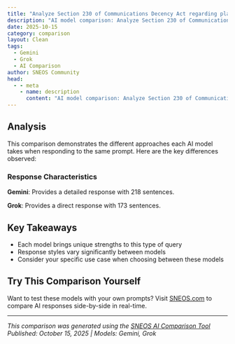 ```yaml
---
title: "Analyze Section 230 of Communications Decency Act regarding platform liability. Help me: 1) Parse statutory language and key terms, 2) Review legislative history and Congressional intent, 3) Analyze major case law interpreting the statute, 4) Identify circuit splits or conflicting interpretations, 5) Explain policy implications of different readings, 6) Suggest statutory reforms"
description: "AI model comparison: Analyze Section 230 of Communications Decency Act regarding platform liability. Help me: 1) Parse st..."
date: 2025-10-15
category: comparison
layout: Clean
tags:
  - Gemini
  - Grok
  - AI Comparison
author: SNEOS Community
head:
  - - meta
    - name: description
      content: "AI model comparison: Analyze Section 230 of Communications Decency Act regarding platform liability. Help me: 1) Parse statutory language and..."
---
```


<ChatComparison
  title="Analyze Section 230 of Communications Decency Act regarding platform liability. Help me: 1) Parse statutory language and key terms, 2) Review legislative history and Congressional intent, 3) Analyze major case law interpreting the statute, 4) Identify circuit splits or conflicting interpretations, 5) Explain policy implications of different readings, 6) Suggest statutory reforms"
  prompt="Analyze Section 230 of Communications Decency Act regarding platform liability. Help me: 1) Parse statutory language and key terms, 2) Review legislative history and Congressional intent, 3) Analyze major case law interpreting the statute, 4) Identify circuit splits or conflicting interpretations, 5) Explain policy implications of different readings, 6) Suggest statutory reforms"
  :responses='{"Gemini": "Section 230 of the Communications Decency Act of 1996 (47 U.S.C. \u00A7 230) is one of the most impactful and controversial laws governing the internet. Often referred to as \u0022the 26 words that created the internet,\u0022 it provides broad immunity to online platforms for content posted by their users.\n\nLet\u0027s break down Section 230 systematically.\n\n---\n\n### 1) Parse Statutory Language and Key Terms\n\nSection 230 has several subsections, but the most critical provisions regarding platform liability are **(c)(1)** and **(c)(2)**.\n\n#### **(c)(1) \u2013 The \u0022Good Samaritan\u0022 Provision / Publisher Immunity**\n\u0022No provider or user of an interactive computer service shall be treated as the publisher or speaker of any information provided by another information content provider.\u0022\n\n**Key Terms Defined:**\n\n*   **\u0022Interactive Computer Service\u0022 (ICS):** This is a broad term encompassing almost any online platform that allows users to interact or post content. It includes internet service providers (ISPs), social media sites, forums, blogs, e-commerce sites with user reviews, dating sites, and even security services that filter content.\n    *   *Examples:* Facebook, Twitter, Reddit, Wikipedia, Craigslist, AOL (in its early days), YouTube, web hosting providers.\n*   **\u0022Publisher or Speaker\u0022:** This is the core of the immunity. In traditional media law, a \u0022publisher\u0022 (e.g., a newspaper) can be held liable for defamatory or illegal content they print, even if they didn\u0027t create it, particularly if they knew about it and failed to remove it. Section 230(c)(1) explicitly states that an ICS *shall not be treated as* such a publisher or speaker for third-party content. This means they cannot be held liable for claims like defamation, negligence, privacy violations, or emotional distress when those claims are based on content originated by someone else.\n*   **\u0022Information Provided by Another Information Content Provider\u0022:** This refers to user-generated content (UGC). The immunity only applies to content created by *someone else*, not by the platform itself.\n*   **\u0022Information Content Provider\u0022 (ICP):** Any person or entity that is \u0022responsible for the creation or development of information.\u0022 This is usually the user who posts the content. A platform *can* be an ICP if it creates or materially contributes to the content. This distinction is crucial for understanding the limits of Section 230 immunity.\n\n**Core Principle of (c)(1):** Online platforms are generally not legally responsible for unlawful content posted by their users. They are treated more like a library or a phone company (which transmits information without endorsing or altering it) rather than a newspaper editor who reviews and selects content.\n\n#### **(c)(2) \u2013 The \u0022Good Samaritan\u0022 Blocking and Screening Provision**\n\u0022No provider or user of an interactive computer service shall be held liable on account of\u2014\n(A) any action voluntarily taken in good faith to restrict access to or availability of material that the provider or user considers to be obscene, lewd, lascivious, filthy, excessively violent, harassing, or otherwise objectionable, whether or not such material is constitutionally protected; or\n(B) any action taken to enable or make available to information content providers or others the technical means to restrict access to material described in paragraph (1).\u0022\n\n**Key Terms Defined:**\n\n*   **\u0022Voluntarily Taken in Good Faith\u0022:** This protects platforms when they *choose* to moderate content. It means they won\u0027t lose their immunity or face new liability simply because they tried to make their platform safer, even if their moderation isn\u0027t perfect.\n*   **\u0022Restrict Access to... Objectionable Material\u0022:** This covers actions like removing posts, blocking users, filtering content, or using algorithms to downrank certain material.\n*   **\u0022Whether or Not Such Material is Constitutionally Protected\u0022:** This is a critical clause. It explicitly allows platforms to remove *legal but objectionable* content (e.g., hate speech, misinformation, offensive comments) without fear of being sued for censorship or for infringing on users\u0027 free speech rights. This is because the First Amendment applies to government censorship, not private platform moderation.\n\n**Core Principle of (c)(2):** This provision *encourages* platforms to moderate user content by explicitly protecting them from liability for their moderation decisions, even if those decisions involve removing legal speech or are made imperfectly. It directly addresses the \u0022damned if you do, damned if you don\u0027t\u0022 dilemma that existed before Section 230.\n\n---\n\n### 2) Legislative History and Congressional Intent\n\nSection 230 was passed as part of the broader Communications Decency Act (CDA) of 1996. While much of the CDA was struck down as unconstitutional (particularly provisions attempting to regulate \u0022indecent\u0022 content on the internet), Section 230 was intentionally designed to achieve specific goals:\n\n*   **Promote Self-Regulation:** Congress wanted to encourage online platforms to take an active role in moderating harmful, but not necessarily illegal, content (e.g., pornography, hate speech) without facing legal repercussions for doing so. Before 230, platforms faced a dilemma: if they actively moderated, they might be seen as a \u0022publisher\u0022 and held liable for *any* harmful content they missed; if they didn\u0027t moderate, they might be seen as a \u0022distributor\u0022 and held liable if they knew about harmful content and didn\u0027t remove it. Section 230 resolved this by saying they wouldn\u0027t be treated as a publisher *even if they did moderate*.\n*   **Foster a Vibrant and Competitive Internet:** Congress explicitly stated its policy goal: \u0022to preserve the vibrant and competitive free market that presently exists for the Internet and other interactive computer services, unfettered by Federal or State regulation\u0022 (230(b)(2)). Lawmakers recognized the nascent internet\u0027s potential and wanted to protect platforms from crippling lawsuits that could stifle innovation and free expression.\n*   **Avoid Treating Platforms as Traditional Media:** Congress understood that the internet was fundamentally different from newspapers or broadcasters. The sheer volume of user-generated content made traditional publisher liability (which relies on pre-publication review) unfeasible.\n*   **Clarify Platform Status:** Section 230 was a direct response to a pre-CDA legal landscape that was ambiguous. A key case influencing this was *Stratton Oakmont, Inc. v. Prodigy Services Co.* (1995), where Prodigy, because it *did* moderate, was held liable for defamatory content, while other services that did *not* moderate were protected. This incentivized platforms *not* to moderate, which Congress wanted to reverse. The intent was to shield platforms from claims that essentially treat them as the originators of third-party content.\n\nIn essence, Congress intended Section 230 to be a shield, not a sword. It aims to protect online intermediaries so they can host user content and perform good-faith moderation without facing ruinous lawsuits stemming from the actions of third parties.\n\n---\n\n### 3) Analyze Major Case Law Interpreting the Statute\n\nThe courts have largely interpreted Section 230 broadly, reinforcing its immunity.\n\n#### **a) Foundational Broad Immunity: *Zeran v. America Online, Inc.* (1997)**\n*   **Facts:** An unknown user posted defamatory messages on an AOL bulletin board advertising T-shirts glorifying the Oklahoma City bombing, and listed Zeran\u0027s phone number. Zeran received numerous harassing calls and death threats. AOL refused to remove the messages immediately after notification. Zeran sued AOL for negligence.\n*   **Holding:** The 4th Circuit affirmed Section 230\u0027s broad immunity. It held that AOL could not be treated as the publisher of the third-party content, even if it was notified of the harmful content and failed to remove it. The court stated that holding platforms liable for failing to remove content after notice would undermine the purpose of 230, chilling speech and incentivizing platforms not to host user content.\n*   **Significance:** This was the first major appellate decision on Section 230 and firmly established its broad scope. It clarified that immunity applies regardless of a platform\u0027s knowledge of the content or its efforts (or lack thereof) to remove it.\n\n#### **b) The \u0022Development\u0022 Distinction: When a Platform Becomes an ICP**\n*   **_Fair Housing Council of San Fernando Valley v. Roommates.com, LLC_ (2008, 9th Cir.)**\n    *   **Facts:** Roommates.com, a housing matching service, required users to disclose and search for roommates based on discriminatory criteria (e.g., gender, familial status, sexual orientation) through structured questions and dropdown menus.\n    *   **Holding:** The 9th Circuit found Roommates.com was *not* immune under 230 for the discriminatory questions it *required* users to answer. The court reasoned that by designing the website to compel discriminatory answers and structure housing searches around them, Roommates.com became an \u0022information content provider\u0022 for that *specific discriminatory content*. It was not merely hosting third-party content but *developing* it.\n    *   **Significance:** This case established a crucial limit to 230: platforms are immune for third-party content, but not for content they \u0022create or develop,\u0022 or to which they \u0022materially contribute.\u0022 This often comes down to whether the platform provides \u0022neutral tools\u0022 or actively \u0022prompts\u0022 or \u0022structures\u0022 the creation of illegal content.\n*   **_Barnes v. Yahoo!, Inc._ (2009, 9th Cir. en banc)**\n    *   **Facts:** An ex-boyfriend posted explicit photos of Barnes on Yahoo! GeoCities. Barnes requested their removal, and Yahoo! promised to do so but failed. Barnes sued for negligent undertaking and promissory estoppel based on Yahoo!\u0027s failure to remove.\n    *   **Holding:** The en banc 9th Circuit, overturning a panel decision, held that 230 still applied. Yahoo!\u0027s promise to remove the photos, while perhaps creating a contractual obligation, did not transform it into the \u0022information content provider\u0022 of the third-party content. The claims were still fundamentally based on the content created by the ex-boyfriend.\n    *   **Significance:** This case reinforced that even active moderation or promises to moderate do not automatically strip a platform of 230 immunity *if the underlying claim relates to third-party content*. The distinction is between *creating* content and *failing to remove* content.\n\n#### **c) Claims of Negligent Design and Failure to Protect**\n*   **_Doe v. MySpace Inc._ (2009, 9th Cir.)**\n    *   **Facts:** A 13-year-old girl was sexually assaulted by an adult man she met on MySpace. Her parents sued MySpace, alleging negligence for failing to implement adequate age verification, parental controls, and to monitor for predators.\n    *   **Holding:** The 9th Circuit dismissed the suit, holding that 230 barred the claims. The claims, while framed as negligent design or failure to protect, were ultimately predicated on MySpace being treated as the \u0022publisher\u0022 of the adult\u0027s profile or the \u0022speaker\u0022 responsible for facilitating the harmful interaction via third-party content. MySpace was not the ICP of the predator\u0027s profile.\n    *   **Significance:** This case solidified that 230\u0027s immunity is very broad, shielding platforms from claims based on their *failure to police* third-party content, even when that content facilitates serious harm.\n\n#### **d) FOSTA/SESTA and the Sex Trafficking Exception**\n*   **_Doe v. Backpage.com, LLC_ (various circuits, pre-FOSTA)**\n    *   **Facts:** Prior to FOSTA, victims of sex trafficking sued Backpage, a website notorious for hosting ads for escort services that were often fronts for child sex trafficking. Courts in the 1st, 7th, and D.C. Circuits (among others) consistently held that Section 230 immunized Backpage because the ads were third-party content.\n    *   **Significance:** These pre-FOSTA rulings directly highlighted the limitations of 230 in addressing a specific, egregious harm, becoming a major catalyst for congressional action.\n*   **The Allow States and Victims to Fight Online Sex Trafficking Act (FOSTA), 2018**\n    *   **Mechanism:** FOSTA added a new subsection, 230(e)(5), explicitly stating that 230(c)(1) *does not* protect platforms from liability under federal sex trafficking laws (18 U.S.C. \u00A7 1591) or state sex trafficking laws. It also created a new federal civil cause of action (18 U.S.C. \u00A7 2421A) for promoting or facilitating prostitution.\n    *   **Significance:** This is the *only statutory carve-out* Congress has made to Section 230(c)(1) immunity. It represents a major shift in policy, holding platforms accountable for facilitating sex trafficking, even if the actual content is created by users. Litigation under FOSTA/SESTA is still developing, clarifying what constitutes \u0022facilitation.\u0022\n\n---\n\n### 4) Identify Circuit Splits or Conflicting Interpretations\n\nWhile Section 230\u0027s core immunity for third-party content is broadly accepted across circuits (largely due to *Zeran*\u0027s influence), the primary areas of potential tension or nuance, rather than outright \u0022splits,\u0022 involve:\n\n*   **The \u0022Material Contribution\u0022 Test (Roommates.com):** All circuits generally agree that 230 does not protect platforms from liability for content they *create or materially contribute to*. However, the *application* of what constitutes \u0022material contribution\u0022 can be subtle and context-dependent.\n    *   Some argue the 9th Circuit\u0027s interpretation in *Roommates.com* (where specific design choices prompted illegal content) represents a relatively high bar, meaning most platform features that simply enable content posting are still protected. Other courts might be more willing to find that a platform\u0027s specific design or algorithmic choices move it from passive host to active contributor.\n    *   There isn\u0027t a clear circuit split on the *principle*, but rather on the *factual boundaries* of its application.\n*   **State Law Carve-Outs and Interaction:** Section 230 has been consistently held to preempt state laws that attempt to treat platforms as publishers of third-party content. However, states continually try to craft laws that are argued to fall outside 230\u0027s scope. Courts usually strike these down if they implicitly hold the platform liable for user-generated content.\n    *   For example, claims under state consumer protection laws have been found preempted if they amount to holding the platform liable for content. However, some contractual claims or claims directly against the platform\u0027s *own conduct* (not its hosting of third-party content) might survive. This isn\u0027t a split on 230 itself, but a constant testing of its boundaries by state legislatures and plaintiffs.\n*   **FOSTA/SESTA Implementation:** While FOSTA/SESTA creates a clear carve-out, litigation in its wake is defining its scope. Courts are grappling with what level of platform knowledge or activity constitutes \u0022promoting or facilitating\u0022 sex trafficking under the new law. This isn\u0027t a split on 230 prior to FOSTA, but rather the developing jurisprudence on the *scope of the carve-out itself*.\n\n**Overall:** A true, direct circuit split on the fundamental meaning of 230(c)(1) or (c)(2) is rare because *Zeran*\u0027s broad interpretation has been widely adopted. The nuances arise when applying the \u0022material contribution\u0022 test to novel platform features or when new state and federal laws attempt to circumvent 230.\n\n---\n\n### 5) Explain Policy Implications of Different Readings\n\nThe interpretation of Section 230 has profound policy implications for the internet, free speech, innovation, and victim accountability.\n\n#### **a) Broad Interpretation (Current Dominant View - _Zeran_, _Barnes_, _Doe v. MySpace_)**\n*   **Pros:**\n    *   **Fosters Free Speech \u0026 Open Internet:** By shielding platforms from liability, it encourages them to host a wide range of user content without fear of litigation, creating diverse forums for expression. It prevents a \u0022chilling effect\u0022 where platforms might remove controversial but legal speech to avoid risk.\n    *   **Promotes Innovation:** Startups and smaller platforms can emerge without the prohibitive legal costs associated with policing every piece of user content. This lowers barriers to entry and fosters a dynamic digital economy.\n    *   **Encourages Moderation:** Section 230(c)(2) explicitly protects platforms for *voluntarily* taking down \u0022objectionable\u0022 content, even if legal. This empowers them to curate their spaces and combat harassment, hate speech, or misinformation without fear of being sued for \u0022censorship\u0022 or for imperfect moderation.\n    *   **Protects Against \u0022Knowledge\u0022 Liability:** Prevents platforms from being held liable simply because they *knew* about harmful content and didn\u0027t remove it quickly enough, which would be impossible at scale.\n*   **Cons:**\n    *   **Lack of Accountability for Harm:** Critics argue it allows platforms to profit from harmful content (hate speech, misinformation, bullying, revenge porn) without facing legal consequences, leaving victims with little recourse against the platform itself.\n    *   **\u0022Wild West\u0022 Phenomenon:** Leads to platforms being perceived as uncontrolled spaces where bad actors can thrive, contributing to societal problems like radicalization, election interference, and the spread of dangerous content.\n    *   **Moral Hazard:** Platforms may have little incentive to invest heavily in safety features or robust moderation if they face no liability for harms occurring on their sites.\n    *   **Victim Burden:** Places the entire burden of legal action on the victim to pursue the individual content creator, who may be anonymous, geographically distant, or judgment-proof.\n\n#### **b) Narrower Interpretation (e.g., More Aggressive \u0022Developer\u0022 Standard, Proposed Reforms)**\n*   **Pros:**\n    *   **Increased Platform Accountability:** Could incentivize platforms to design safer services, implement more effective content moderation, and address systemic issues that facilitate harm.\n    *   **Greater Victim Protection:** Would provide victims with more avenues for legal recourse against platforms that facilitate harm.\n    *   **Potential for Less Harmful Content:** If platforms face liability, they might become more proactive in removing or preventing the spread of harmful content.\n*   **Cons:**\n    *   **Chilling Effect on Speech:** Platforms, fearing liability, might over-censor and remove vast amounts of user content, including legal and beneficial speech, to err on the side of caution. This could lead to less diverse online discourse.\n    *   **Stifles Innovation:** New and smaller platforms might struggle or fail to launch due to the immense legal and moderation costs, leading to a more concentrated internet dominated by a few large players.\n    *   **Defining \u0022Active Role\u0022 is Challenging:** Drawing a clear line between passive hosting and actively \u0022developing\u0022 or \u0022materially contributing\u0022 to content is incredibly difficult and could lead to inconsistent and unpredictable legal outcomes.\n    *   **Platforms as Arbiters of Truth:** If platforms are held liable for content, they become de facto arbiters of truth and appropriateness, raising concerns about private censorship and biased content removal.\n    *   **Increased Litigation:** A narrower 230 would likely lead to a surge in lawsuits against platforms, diverting resources from product development and safety initiatives to legal defense.\n\n---\n\n### 6) Suggest Statutory Reforms\n\nReforming Section 230 is exceptionally complex, with no easy answers. Any change carries significant trade-offs. Here are several categories of suggested reforms, along with their pros and cons:\n\n#### **a) Targeted Carve-Outs (Building on FOSTA/SESTA Model)**\n*   **Mechanism:** Amend 230(e) to create specific exceptions for other clearly defined categories of illegal content where platforms have been found to facilitate egregious harm (e.g., child sexual abuse material (CSAM) beyond trafficking, incitement to terrorism, deeply invasive non-consensual intimate imagery, certain types of medical misinformation that cause direct physical harm).\n*   **Pros:** Addresses specific, widely condemned harms without gutting the entirety of 230 immunity. Maintains the general framework that protects diverse speech.\n*   **Cons:** Creates a piecemeal, reactive approach that may miss emerging harms. Risks \u0022mission creep\u0022 and a long list of exceptions. Platforms might still over-censor to avoid perceived risk associated with exceptions.\n\n#### **b) \u0022Duty of Care\u0022 for Large Platforms**\n*   **Mechanism:** Amend 230 to impose a \u0022duty of reasonable care\u0022 on large, dominant platforms (defined by user numbers, revenue, etc.) to address systemic harms caused by their services, especially regarding content that violates their own stated policies or clearly falls into harmful categories. Loss of immunity could occur if they fail to meet this duty.\n*   **Pros:** Holds the most influential platforms accountable for their impact. Incentivizes proactive investment in safety, moderation, and ethical design. Could address harms like algorithmic amplification of misinformation or hate speech.\n*   **Cons:** Defining \u0022reasonable care\u0022 is incredibly difficult and could lead to subjective and inconsistent judicial interpretation. Burdensome for platforms, potentially leading to over-moderation or making it impossible for smaller platforms to grow. Could effectively create a federal regulatory body for online speech.\n\n#### **c) Clarifying the \u0022Material Contribution\u0022 / \u0022Developer\u0022 Standard**\n*   **Mechanism:** Codify and clarify when a platform\u0027s *active design choices, algorithmic amplification, curation, or direct encouragement* of certain types of content (rather than passive hosting) makes it a \u0022developer\u0022 or \u0022material contributor\u0022 to that content, thus losing 230 protection. This would distinguish between platforms that merely provide neutral tools and those that actively sculpt or promote harmful content.\n*   **Pros:** Addresses concerns about platform agency in content dissemination, particularly algorithmic amplification. Focuses on platforms\u0027 *own actions* rather than solely third-party content.\n*   **Cons:** Still challenging to draw bright lines. Could be perceived as an attack on core platform functionalities (like recommendation engines) that are also beneficial. Risks chilling innovation in platform design.\n\n#### **d) Transparency \u0026 Due Process Requirements**\n*   **Mechanism:** Amend 230 to require platforms to implement greater transparency regarding their content moderation policies and actions (e.g., publishing data on content removal, algorithmic biases), provide clear notice to users when content is removed, and offer meaningful appeal processes for moderation decisions.\n*   **Pros:** Increases accountability without directly touching liability. Empowers users, researchers, and policymakers with more information. Could reduce arbitrary or biased moderation.\n*   **Cons:** Does not directly address platform liability for harmful content *remaining* on the site. Adds compliance burdens for platforms.\n\n#### **e) No Changes (Status Quo)**\n*   **Mechanism:** Keep Section 230 as it is, allowing courts to continue interpreting it.\n*   **Pros:** Preserves the foundational law that enabled the modern internet. Avoids the significant risks of unintended consequences associated with reform. Relies on platform self-regulation (incentivized by reputational and advertiser pressure) and market forces.\n*   **Cons:** Fails to address persistent and growing concerns about platform accountability, online harms, and the feeling that victims have no recourse. Perpetuates the \u0022wild west\u0022 criticisms.\n\n#### **f) Abolition or Significant Weakening**\n*   **Mechanism:** Repeal 230(c)(1) or narrow it to apply only to passive ISPs, making platforms liable for third-party content under traditional publisher/distributor theories.\n*   **Pros:** Full theoretical accountability for platforms.\n*   **Cons:** Likely catastrophic for the internet as we know it. Most platforms (especially smaller ones) would shut down or drastically reduce user-generated content due to overwhelming litigation risk. Would lead to massive over-censorship. Likely only a few giant, heavily resourced platforms could survive, leading to extreme market concentration. Would drastically alter free speech online.\n\n---\n\nThe debate over Section 230 highlights the fundamental tension between fostering an open, innovative internet and holding powerful online platforms accountable for the harms that occur on their services. Any reform must carefully weigh these competing values and consider the complex ecosystem of online speech.", "Grok": "Below is a structured analysis of Section 230 of the Communications Decency Act (CDA) of 1996, codified at 47 U.S.C. \u00A7 230. This provision grants broad immunity to interactive computer services (e.g., websites, social media platforms) from liability for third-party content, with key limitations. My analysis draws from the statutory text, legislative history, judicial interpretations, and scholarly commentary. It is based on established legal sources, including the U.S. Code, congressional records, and landmark court decisions up to my last knowledge update in 2023.\n\n### 1. Parsing Statutory Language and Key Terms\nSection 230(c)(1) states: \u0022No provider or user of an interactive computer service shall be treated as the publisher or speaker of any information provided by another information content provider.\u0022 This is the core immunity clause, shielding platforms from civil liability for user-generated content.\n\n- **Key Terms**:\n  - **Interactive Computer Service**: Defined in \u00A7 230(f)(2) as \u0022any information service, system, or access software provider that offers or enables computer access by multiple users to a computer server.\u0022 This broadly encompasses websites, forums, apps, and social media (e.g., YouTube, Facebook). It excludes purely passive services like static websites without user interaction.\n  - **Information Content Provider**: Under \u00A7 230(f)(3), a person or entity \u0022responsible, in whole or in part, for the creation or development of\u0022 the content. Platforms are not liable if they merely host or moderate third-party content without materially contributing to it (e.g., adding substantive edits or authorship).\n  - **Publisher or Speaker**: Treating a platform as a \u0022publisher\u0022 would expose it to defamation or negligence claims (e.g., failing to remove harmful content). Section 230(c)(1) preempts state and federal laws that would impose such liability, but only for third-party content.\n  - **Limitations**: \u00A7 230(c)(2) provides a separate \u0022Good Samaritan\u0022 immunity for platforms that voluntarily moderate content in good faith to address obscenity, indecency, or other objectionable material (e.g., removing hate speech). \u00A7 230(e) excludes federal criminal liability (e.g., under child exploitation laws) and certain intellectual property claims. The immunity is civil only and does not apply if the platform itself creates the content.\n\nThe language is intentionally broad and preemptive, overriding conflicting state laws (\u00A7 230(e)(3)), to foster online innovation without fear of lawsuits.\n\n### 2. Review of Legislative History and Congressional Intent\nEnacted as part of the CDA (Pub. L. No. 104-104, 110 Stat. 56) on February 8, 1996, Section 230 emerged amid early internet growth and concerns over online indecency (e.g., after cases like *Stratton Oakmont, Inc. v. Prodigy Services Co.*, 1995 N.Y. Misc. LEXIS 229, where a platform was held liable as a publisher for moderating content).\n\n- **Legislative History**: The provision was a bipartisan compromise, introduced by Rep. Christopher Cox (R-CA) and Sen. Ron Wyden (D-OR) as an amendment to the CDA. Early Senate versions focused on restricting indecent content (e.g., requiring filters), but the House adopted the Cox-Wyden \u0022hands-off\u0022 approach to protect free speech and platform growth. Floor debates (142 Cong. Rec. H1160\u201361, Feb. 1, 1996) emphasized encouraging self-regulation over government mandates. President Clinton signed it despite vetoing other CDA parts (e.g., indecency bans struck down in *Reno v. ACLU*, 521 U.S. 844 (1997)).\n  \n- **Congressional Intent**: Lawmakers aimed to promote the internet as a \u0022vibrant and competitive free marketplace of ideas\u0022 without stifling minors\u0027 access or burdening platforms with liability (H.R. Rep. No. 104-827, at 200 (1996)). They rejected the *Prodigy* model, intending to incentivize moderation (\u00A7 230(c)(2)) while immunizing platforms from publisher liability for user content. Intent was not to create absolute immunity but to balance innovation, speech, and safety, as evidenced by narrow exceptions for harms like sex trafficking (later amended by FOSTA-SESTA in 2018).\n\n### 3. Analysis of Major Case Law Interpreting the Statute\nCourts have interpreted Section 230 expansively, often favoring immunity. Key cases include:\n\n- **Zeran v. AOL, LLC**, 129 F.3d 327 (4th Cir. 1997): The first major appellate decision. Plaintiff sued AOL for defamatory posts by third parties. The court held that \u00A7 230(c)(1) immunizes platforms even for failing to remove content, distinguishing them from traditional publishers. It rejected arguments that monitoring voids immunity, emphasizing congressional intent to avoid \u0022heckler\u0027s veto\u0022 on speech.\n  \n- **Batzel v. Smith**, 333 F.3d 1018 (9th Cir. 2003): Broadened \u0022information content provider\u0022 to include content a platform edits or selects for publication, but only if it materially contributes (e.g., substantive changes). Mere facilitation (e.g., posting user emails) does not trigger liability.\n  \n- **Fair Housing Council v. Roommates.com**, 521 F.3d 1157 (9th Cir. 2008) (en banc): Distinguished between platform-created vs. user-provided content. The site was immune for user profiles but liable for its own discriminatory questionnaire, as it \u0022developed\u0022 that content in part.\n  \n- **Carafano v. Metrosplash.com, Inc.**, 339 F.3d 1119 (9th Cir. 2003): Immunity applied to anonymous defamatory profiles where the platform only provided the format, not the content.\n  \n- **Force v. Facebook, Inc.**, 934 F.3d 53 (2d Cir. 2019): Rejected claims that algorithmic recommendations make platforms \u0022speakers\u0022 of terrorist recruitment content, affirming immunity unless the platform creates the content.\n  \n- **Gonzalez v. Google LLC**, 598 U.S. 617 (2023): The Supreme Court unanimously upheld immunity for algorithmic recommendations of ISIS videos, declining to narrow \u00A7 230 based on aiding-and-abetting theories. A concurrence (by Justice Jackson) noted limits but avoided rewriting the statute.\n\nOverall, courts view \u00A7 230 as a \u0022robust\u0022 shield (*Doe v. Internet Brands, Inc.*, 824 F.3d 846 (9th Cir. 2016)), applying it early via motions to dismiss to avoid costly discovery.\n\n### 4. Identification of Circuit Splits or Conflicting Interpretations\nWhile \u00A7 230 is largely uniform, splits exist on nuances:\n\n- **Material Contribution to Illegality**: The 9th Circuit (*Roommates.com*) holds platforms liable if they contribute to illegal content (e.g., by prompting discriminatory details). In contrast, the 7th Circuit (*Chicago Lawyers\u0027 Comm. for Civil Rights Under Law, Inc. v. Craigslist, Inc.*, 519 F.3d 666 (2008)) grants broader immunity, even for features enabling illegal ads (e.g., housing discrimination listings), as long as users provide core content.\n  \n- **\u0022Development\u0022 of Content**: Does minor editing (e.g., headlines) make a platform a co-creator? The 11th Circuit (*In re Joint Eastern \u0026 Southern Dist. New York Asbestos Litig.*, 897 F.3d 235 (2018)) leans toward immunity for neutral tools like search functions, while the 5th Circuit (*Jones v. Dirty World Entm\u0027t Recordings LLC*, 755 F.3d 398 (2014)) has suggested liability for platforms that \u0022encourage\u0022 harmful content via features, though it ultimately granted immunity.\n  \n- **Good Samaritan Protections (\u00A7 230(c)(2))**: Splits on whether immunity requires \u0022good faith\u0022 moderation of specific categories (e.g., indecency). The 2d Circuit (*Force*) applies it broadly to anti-terrorism efforts, but some district courts limit it to the statute\u0027s enumerated harms.\n  \n- **Post-FOSTA Scope**: After the 2018 FOSTA amendment (removing immunity for sex trafficking facilitation), circuits differ on its retroactivity and breadth (e.g., 9th Cir. in *Washington v. Airbnb, Inc.*, 2022, narrowly interpreted it).\n\nThe Supreme Court has largely avoided resolving these, remanding cases like *Gonzalez* without deep dives, leading to forum-shopping.\n\n### 5. Explanation of Policy Implications of Different Readings\n- **Expansive Immunity (Majority View)**: Encourages platform innovation and user-generated speech by reducing litigation fears, aligning with 1996 intent to grow the internet economy (e.g., enabling free platforms like Wikipedia). Drawbacks include reduced incentives for moderation, exacerbating harms like misinformation, harassment, or extremism (e.g., social media\u0027s role in events like January 6, 2021). This reading prioritizes First Amendment values but shifts burdens to users or regulators.\n  \n- **Narrower Immunity (Minority/Split Views)**: Holding platforms liable for material contributions (e.g., algorithms) could promote accountability, deterring amplification of harmful content (e.g., via better AI filters for hate speech). Policy upsides: Safer online spaces, especially for vulnerable groups (e.g., victims of doxxing). Downsides: Chills speech through over-moderation (e.g., platforms erring toward censorship) and burdens small startups with legal costs, potentially consolidating power in big tech.\n  \n- **Overall Implications**: Broad readings foster a \u0022wild west\u0022 internet but enable global connectivity. Narrower ones risk over-regulation, conflicting with congressional goals. Post-2016, amid rising concerns (e.g"}' published-date="{DateTime.UtcNow:HH:mm}"
/>

## Analysis

This comparison demonstrates the different approaches each AI model takes when responding to the same prompt. Here are the key differences observed:

### Response Characteristics

**Gemini**: Provides a detailed response with 218 sentences. 

**Grok**: Provides a direct response with 173 sentences. 

## Key Takeaways

- Each model brings unique strengths to this type of query
- Response styles vary significantly between models
- Consider your specific use case when choosing between these models

## Try This Comparison Yourself

Want to test these models with your own prompts? Visit [SNEOS.com](https://sneos.com) to compare AI responses side-by-side in real-time.

---

*This comparison was generated using the [SNEOS AI Comparison Tool](https://sneos.com)*
*Published: October 15, 2025 | Models: Gemini, Grok*
